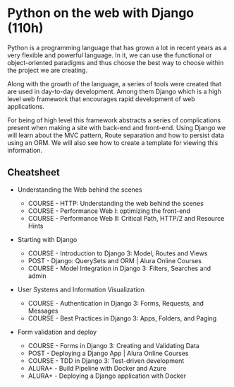 # Python on the web with Django (110h)
Python is a programming language that has grown a lot in recent years as a very flexible and powerful language. In it, we can use the functional or object-oriented paradigms and thus choose the best way to choose within the project we are creating.

Along with the growth of the language, a series of tools were created that are used in day-to-day development. Among them Django which is a high level web framework that encourages rapid development of web applications.

For being of high level this framework abstracts a series of complications present when making a site with back-end and front-end. Using Django we will learn about the MVC pattern, Route separation and how to persist data using an ORM. We will also see how to create a template for viewing this information.

## Cheatsheet

- Understanding the Web behind the scenes
  - COURSE - HTTP: Understanding the web behind the scenes
  - COURSE - Performance Web I: optimizing the front-end
  - COURSE - Performance Web II: Critical Path, HTTP/2 and Resource Hints

- Starting with Django
  - COURSE - Introduction to Django 3: Model, Routes and Views
  - POST - Django: QuerySets and ORM | Alura Online Courses
  - COURSE - Model Integration in Django 3: Filters, Searches and admin
  
- User Systems and Information Visualization
  - COURSE - Authentication in Django 3: Forms, Requests, and Messages
  - COURSE - Best Practices in Django 3: Apps, Folders, and Paging

- Form validation and deploy
  - COURSE - Forms in Django 3: Creating and Validating Data
  - POST - Deploying a Django App | Alura Online Courses
  - COURSE - TDD in Django 3: Test-driven development
  - ALURA+ - Build Pipeline with Docker and Azure
  - ALURA+ - Deploying a Django application with Docker
